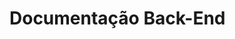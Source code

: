 # Documentação Back-End

<!-- Back-end/
│
├── config/
│   └── database.js
│
├── models/
│   └── index.js
│   └── product.js
│
├── routes/
│   └── index.js
│   └── product.js
│
├── controllers/
│   └── productController.js
│
├── docs/
│   └── swagger.js
│
├── reports/
│   └── reportGenerator.js
│
├── client/
│   └── (React App)
│
├── .env
├── server.js
└── package.json -->

<!-- client/
├── src/
│   ├── components/
│   │   └── ProductList.js
│   │   └── Login.js
│   │   └── Register.js
│   │   └── ResetPassword.js
│   ├── services/
│   │   └── productService.js
│   │   └── authService.js
│   ├── App.js
│   ├── index.js
│   ├── Routes.js
├── public/
├── package.json
└── README.md
 -->
